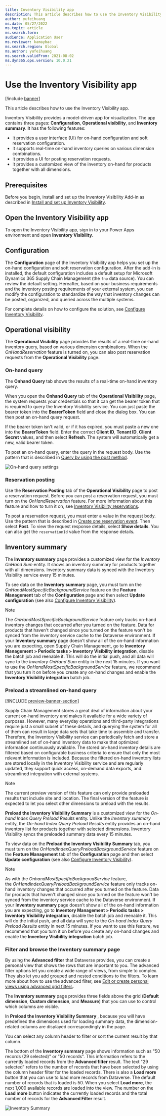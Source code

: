 ```yaml
---
title: Inventory Visibility app
description: This article describes how to use the Inventory Visibility app.
author: yufeihuang
ms.date: 05/27/2022
ms.topic: article
ms.search.form:
audience: Application User
ms.reviewer: kamaybac
ms.search.region: Global
ms.author: yufeihuang
ms.search.validFrom: 2021-08-02
ms.dyn365.ops.version: 10.0.21
---
```


# Use the Inventory Visibility app

[!include [banner](../includes/banner.md)]

This article describes how to use the Inventory Visibility app.

Inventory Visibility provides a model-driven app for visualization. The app contains three pages: **Configuration**, **Operational visibility**, and **Inventory summary**. It has the following features: <!-- KFM: Do we have another new page now for **Preload the Inventory Visibility Summary**? -->

- It provides a user interface (UI) for on-hand configuration and soft reservation configuration.
- It supports real-time on-hand inventory queries on various dimension combinations.
- It provides a UI for posting reservation requests.
- It provides a customized view of the inventory on-hand for products together with all dimensions.
<!-- KFM: Should we add another feature to this list for **Preload the Inventory Visibility Summary**? -->

## Prerequisites

Before you begin, install and set up the Inventory Visibility Add-in as described in [Install and set up Inventory Visibility](inventory-visibility-setup.md).

## Open the Inventory Visibility app

To open the Inventory Visibility app, sign in to your Power Apps environment and open **Inventory Visibility**.

## <a name="configuration"></a>Configuration

The **Configuration** page of the Inventory Visibility app helps you set up the on-hand configuration and soft reservation configuration. After the add-in is installed, the default configuration includes a default setup for Microsoft Dynamics 365 Supply Chain Management (the `fno` data source). You can review the default setting. Hereafter, based on your business requirements and the inventory posting requirements of your external system, you can modify the configuration to standardize the way that inventory changes can be posted, organized, and queried across the multiple systems.

For complete details on how to configure the solution, see [Configure Inventory Visibility](inventory-visibility-configuration.md).

## Operational visibility

The **Operational Visibility** page provides the results of a real-time on-hand inventory query, based on various dimension combinations. When the *OnHandReservation* feature is turned on, you can also post reservation requests from the  **Operational Visibility** page.

### On-hand query

The **Onhand Query** tab shows the results of a real-time on-hand inventory query.

When you open the **Onhand Query** tab of the **Operational Visibility** page, the system requests your credentials so that it can get the bearer token that is required to query the Inventory Visibility service. You can just paste the bearer token into the **BearerToken** field and close the dialog box. You can then post an on-hand query request.

If the bearer token isn't valid, or if it has expired, you must paste a new one into the **BearerToken** field. Enter the correct **Client ID**, **Tenant ID**, **Client Secret** values, and then select **Refresh**. The system will automatically get a new, valid bearer token.

To post an on-hand query, enter the query in the request body. Use the pattern that is described in [Query by using the post method](inventory-visibility-api.md#query-with-post-method).

![On-hand query settings](media/inventory-visibility-query-settings.png "On-hand query settings")

### Reservation posting

Use the **Reservation Posting** tab of the **Operational Visibility** page to post a reservation request. Before you can post a reservation request, you must turn on the *OnHandReservation* feature. For more information about this feature and how to turn it on, see [Inventory Visibility reservations](inventory-visibility-reservations.md).

To post a reservation request, you must enter a value in the request body. Use the pattern that is described in [Create one reservation event](inventory-visibility-api.md#create-one-reservation-event). Then select **Post**. To view the request response details, select **Show details**. You can also get the `reservationId` value from the response details.

## <a name="inventory-summary"></a>Inventory summary

The **Inventory summary** page provides a customized view for the *Inventory OnHand Sum* entity. It shows an inventory summary for products together with all dimensions. Inventory summary data is synced with the Inventory Visibility service every 15 minutes.

To see data on the **Inventory summary** page, you must turn on the *OnHandMostSpecificBackgroundService* feature on the **Feature Management** tab of the **Configuration** page and then select **Update configuration** (see also [Configure Inventory Visibility](inventory-visibility-configuration.md)).

> [!NOTE]
> The *OnHandMostSpecificBackgroundService* feature only tracks on-hand inventory changes that occurred after you turned on the feature. Data for products that haven't changed since you turned on the feature won't be synced from the inventory service cache to the Dataverse environment. If your **Inventory summary** page doesn't show all of the on-hand information you are expecting, open Supply Chain Management, go to **Inventory Management > Periodic tasks > Inventory Visibility integration**, disable the batch job and reenable it. This will do the initial push, and all data will sync to the *Inventory OnHand Sum* entity in the next 15 minutes. If you want to use the *OnHandMostSpecificBackgroundService* feature, we recommend that you turn it on before you create any on-hand changes and enable the **Inventory Visibility integration** batch job.

### <a name="preload-the-inventory-visibility-onhand-query"></a>Preload a streamlined on-hand query

<!-- KFM: I have assumed this should be a subsection to the **Inventory summary** section. Please confirm. We may need one more subsection that describes the "standard" way of using this page without preloading, but I'm not sure. -->

[!INCLUDE [preview-banner-section](../../includes/preview-banner-section.md)]
<!-- KFM: Preview until further notice -->

Supply Chain Management stores a great deal of information about your current on-hand inventory and makes it available for a wide variety of purposes. However, many everyday operations and third-party integrations require just a small subset of these details, and querying the system for all of them can result in large data sets that take time to assemble and transfer. Therefore, the Inventory Visibility service can periodically fetch and store a streamlined set of on-hand inventory data to make that optimized information continuously available. The stored on-hand inventory details are filtered based on configurable business criteria to ensure that only the most relevant information is included. Because the filtered on-hand inventory lists are stored locally in the Inventory Visibility service and are regularly updated, they support quick access, on-demand data exports, and streamlined integration with external systems.

> [!NOTE]
> The current preview version of this feature can only provide preloaded results that include site and location. The final version of the feature is expected to let you select other dimensions to preload with the results.

**Preload the Inventory Visibility Summary** <!-- KFM: What is **Preload the Inventory Visibility Summary**? Is this a new page or a new tab on an existing page, or something else? We should describe how to open it. --> is a customized view for the *On-hand Index Query Preload Results* entity. Unlike the *Inventory summary* entity, the *On-hand Index Query Preload Results* entity provides an on-hand inventory list for products together with selected dimensions. Inventory Visibility syncs the preloaded summary data every 15 minutes.

To view data on the **Preload the Inventory Visibility Summary** tab, you must turn on the *OnHandIndexQueryPreloadBackgroundService* feature on the **Feature Management** tab of the **Configuration** page and then select **Update configuration** (see also [Configure Inventory Visibility](inventory-visibility-configuration.md)).

> [!NOTE]
> As with the *OnhandMostSpecificBackgroudService* feature, the *OnHandIndexQueryPreloadBackgroundService* feature only tracks on-hand inventory changes that occurred after you turned on the feature. Data for products that haven't changed since you turned on the feature won't be synced from the inventory service cache to the Dataverse environment. If your **Inventory summary** page doesn't show all of the on-hand information you are expecting, go to **Inventory Management > Periodic tasks > Inventory Visibility integration**, disable the batch job and reenable it. This will do the initial push, and all data will sync to the *On-hand Index Query Preload Results* entity in next 15 minutes. If you want to use this feature, we recommend that you turn it on before you create any on-hand changes and enable the **Inventory Visibility integration** batch job.

### <a name="additional-tip-for-viewing-data"></a>Filter and browse the Inventory summary page

By using the **Advanced filter** that Dataverse provides, you can create a personal view that shows the rows that are important to you. The advanced filter options let you create a wide range of views, from simple to complex. They also let you add grouped and nested conditions to the filters. To learn more about how to use the advanced filter, see [Edit or create personal views using advanced grid filters](/powerapps/user/grid-filters-advanced).

The **Inventory summary** page provides three fields above the grid (**Default dimension**, **Custom dimension**, and **Measure**) that you can use to control which columns are visible.

In **Preload the Inventory Visibility Summary** <!-- KFM: Again, what is **Preload the Inventory Visibility Summary**? A page, a tab, or something else? -->, because you will have predefined the dimensions used for loading summary data, the dimension-related columns are displayed correspondingly in the page. <!-- KFM: How do we predefine these dimensions? We should provide instructions or a link (or maybe this isn't yet available in the current preview...). -->

You can select any column header to filter or sort the current result by that column.

The bottom of the **Inventory summary** page shows information such as "50 records (29 selected)" or "50 records". This information refers to the currently loaded records from the **Advanced filter** result. The text "29 selected" refers to the number of records that have been selected by using the column header filter for the loaded records. There is also a **Load more** button that you can use to load more records from Dataverse. The default number of records that is loaded is 50. When you select **Load more**, the next 1,000 available records are loaded into the view. The number on the **Load more** button indicates the currently loaded records and the total number of records for the **Advanced Filter** result.

![Inventory Summary](media/inventory-visibility-onhand-list.png "Inventory Summary")
